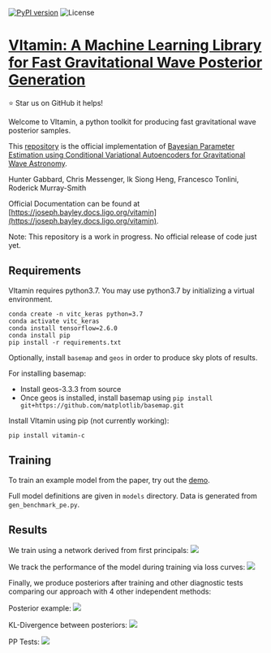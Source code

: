 [![PyPI version](https://badge.fury.io/py/vitamin-b.svg)](https://badge.fury.io/py/vitamin-b)
![License](https://img.shields.io/github/license/hagabbar/vitamin_b)

# [VItamin: A Machine Learning Library for Fast Gravitational Wave Posterior Generation](https://arxiv.org/abs/1909.06296)
:star: Star us on GitHub  it helps!

Welcome to VItamin, a python toolkit for producing fast gravitational wave posterior samples.

This [repository](https://git.ligo.org/joseph.bayley/vitamin_c/) is the official implementation of [Bayesian Parameter Estimation using Conditional Variational Autoencoders for Gravitational Wave Astronomy](https://arxiv.org/abs/1909.06296).

Hunter Gabbard, Chris Messenger, Ik Siong Heng, Francesco Tonlini, Roderick Murray-Smith

Official Documentation can be found at [https://joseph.bayley.docs.ligo.org/vitamin](https://joseph.bayley.docs.ligo.org/vitamin).

Note: This repository is a work in progress. No official release of code just yet.

## Requirements

VItamin requires python3.7. You may use python3.7 by initializing a virtual environment.

```
conda create -n vitc_keras python=3.7
conda activate vitc_keras
conda install tensorflow=2.6.0
conda install pip
pip install -r requirements.txt
```

Optionally, install `basemap` and `geos` in order to produce sky plots of results.

For installing basemap:
- Install geos-3.3.3 from source
- Once geos is installed, install basemap using `pip install git+https://github.com/matplotlib/basemap.git`

Install VItamin using pip (not currently working):
```
pip install vitamin-c
```

## Training

To train an example model from the paper, try out the [demo](https://colab.research.google.com/github/hagabbar/OzGrav_demo/blob/master/OzGrav_VItamin_demo.ipynb).

Full model definitions are given in `models` directory. Data is generated from `gen_benchmark_pe.py`.

## Results

We train using a network derived from first principals:
![](images/network_setup.png)

We track the performance of the model during training via loss curves:
![](images/inv_losses_log.png)

Finally, we produce posteriors after training and other diagnostic tests comparing our approach with 4 other independent methods:

Posterior example:
![](images/corner_testcase0.png)

KL-Divergence between posteriors:
![](images/hist-kl.png)

PP Tests:
![](images/latest_pp_plot.png)
